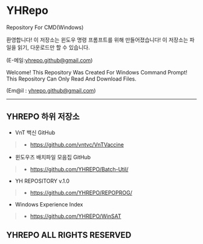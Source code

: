 # YHRepo
Repository For CMD(Windows)

환영합니다!
이 저장소는 윈도우 명령 프롬프트를 위해 만들어졌습니다!
이 저장소는 파일을 읽기, 다운로드만 할 수 있습니다.

(E-메일:yhrepo.github@gmail.com)


Welcome!
This Repository Was Created For Windows Command Prompt!
This Repository Can Only Read And Download Files.

(Em@il : yhrepo.github@gmail.com)

- - -

## YHREPO 하위 저장소
- VnT 백신 GitHub
>  - <https://github.com/vntvc/VnTVaccine>

* 윈도우즈 배치파일 모음집 GitHub
>  * <https://github.com/YHREPO/Batch-Util/>

- YH REPOSITORY v.1.0
>  * <https://github.com/YHREPO/REPOPROG/>

* Windows Experience Index
>  * <https://github.com/YHREPO/WinSAT>

**YHREPO ALL RIGHTS RESERVED**
---



